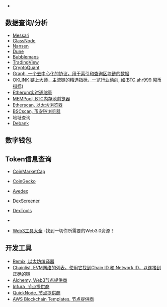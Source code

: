 - []()

## 数据查询/分析
- [Messari](https://messari.io/)
- [GlassNode](https://studio.glassnode.com/home)
- [Nansen](https://pro.nansen.ai/)
- [Dune](https://dune.com/home)
- [Bubblemaps](https://app.bubblemaps.io/eth/)
- [TradingView](https://cn.tradingview.com/markets/cryptocurrencies/)
- [CryptoQuant](https://cryptoquant.com/analytics/dashboard)
- [Graph, 一个去中心化的协议，用于索引和查询区块链的数据](https://thegraph.com/)
- [OKLINK 链上大师，主流链的精选指标，一览行业动向, 如(BTC ahr999 囤币指标)](https://www.oklink.com/cn/chainhub/choiceness)
- [Etherum实时通缩量](https://ultrasound.money/)
- [MEMPool, BTC内存池浏览器](https://mempool.space/zh/)
- [Etherscan, 以太坊浏览器](https://etherscan.io/)
- [BSCscan, 币安链浏览器](https://www.bscscan.com/)
- 地址查询
- [Debank](https://debank.com/)
## 数字钱包

## Token信息查询

- [CoinMarketCap](https://coinmarketcap.com/)
- [CoinGecko](https://www.coingecko.com/)
- [Avedex](https://avedex.cc/home)
- [DexScreener](https://dexscreener.com/)
- [DexTools](https://www.dextools.io/app/cn/ether/pairs)
- []()


- [Web3工具大全](https://www.useweb3.xyz/) -找到一切你所需要的Web3.0资源！


## 开发工具
- [Remix, 以太坊编译器](https://remix.ethereum.org/)
- [Chainlist, EVM网络的列表。使用它找到Chain ID 和 Network ID，以连接到正确的链](https://chainlist.org/)
- [Alchemy, Web3节点提供商](https://www.alchemy.com/)
- [Infura, 节点提供商](https://infura.io/)
- [QuickNode, 节点提供商](https://www.quicknode.com/)
- [AWS Blockchain Templates, 节点提供商](https://aws.amazon.com/blockchain/)
